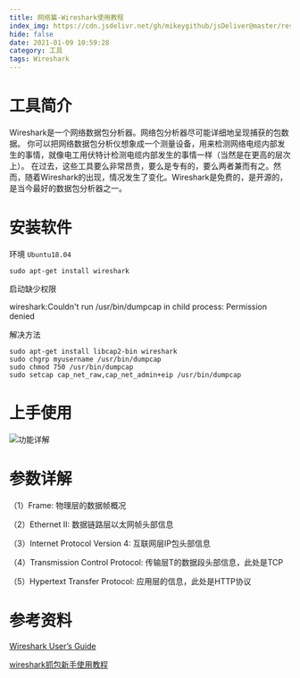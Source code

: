 ```yaml
---
title: 网络篇-Wireshark使用教程
index_img: https://cdn.jsdelivr.net/gh/mikeygithub/jsDeliver@master/resource/img/Wireshark.jpeg
hide: false
date: 2021-01-09 10:59:28
category: 工具
tags: Wireshark
---
```


# 工具简介

Wireshark是一个网络数据包分析器。网络包分析器尽可能详细地呈现捕获的包数据。
你可以把网络数据包分析仪想象成一个测量设备，用来检测网络电缆内部发生的事情，就像电工用伏特计检测电缆内部发生的事情一样（当然是在更高的层次上）。
在过去，这些工具要么非常昂贵，要么是专有的，要么两者兼而有之。然而，随着Wireshark的出现，情况发生了变化。Wireshark是免费的，是开源的，是当今最好的数据包分析器之一。

# 安装软件

环境 `Ubuntu18.04`

```shell
sudo apt-get install wireshark
```

启动缺少权限

<p class="note note-danger">
    wireshark:Couldn't run /usr/bin/dumpcap in child process: Permission denied
</p>

解决方法

```shell
sudo apt-get install libcap2-bin wireshark
sudo chgrp myusername /usr/bin/dumpcap
sudo chmod 750 /usr/bin/dumpcap
sudo setcap cap_net_raw,cap_net_admin+eip /usr/bin/dumpcap
```

# 上手使用

![功能详解](https://cdn.jsdelivr.net/gh/mikeygithub/jsDeliver@master/resource/img/wireshark-cat.png)

# 参数详解

（1）Frame:   物理层的数据帧概况

（2）Ethernet II: 数据链路层以太网帧头部信息

（3）Internet Protocol Version 4: 互联网层IP包头部信息

（4）Transmission Control Protocol:  传输层T的数据段头部信息，此处是TCP

（5）Hypertext Transfer Protocol:  应用层的信息，此处是HTTP协议

# 参考资料

[Wireshark User’s Guide](https://www.wireshark.org/docs/wsug_html_chunked/)

[wireshark抓包新手使用教程](https://www.cnblogs.com/mq0036/p/11187138.html)   


 